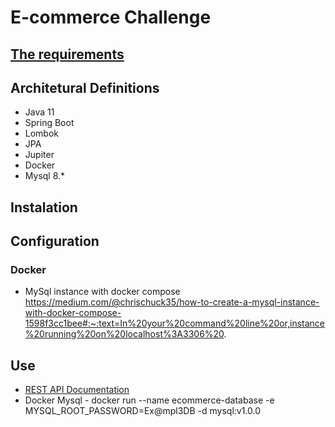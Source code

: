 # E-commerce Challenge

## [The requirements](./prova_engenharia.md)

## Architetural Definitions
- Java 11
- Spring Boot
- Lombok
- JPA
- Jupiter
- Docker
- Mysql 8.*

## Instalation

## Configuration
### Docker
- MySql instance with docker compose
https://medium.com/@chrischuck35/how-to-create-a-mysql-instance-with-docker-compose-1598f3cc1bee#:~:text=In%20your%20command%20line%20or,instance%20running%20on%20localhost%3A3306%20.

## Use
- [REST API Documentation](http://localhost:8080/ecommerce/swagger-ui.html)
- Docker Mysql - docker run --name ecommerce-database -e MYSQL_ROOT_PASSWORD=Ex@mpl3DB -d mysql:v1.0.0